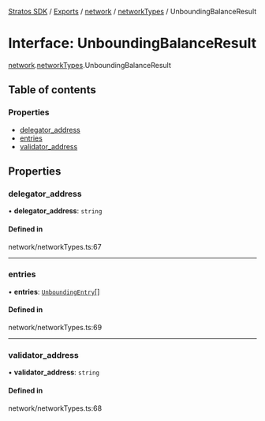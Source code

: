 [Stratos SDK](../README.md) / [Exports](../modules.md) / [network](../modules/network.md) / [networkTypes](../modules/network.networkTypes.md) / UnboundingBalanceResult

# Interface: UnboundingBalanceResult

[network](../modules/network.md).[networkTypes](../modules/network.networkTypes.md).UnboundingBalanceResult

## Table of contents

### Properties

- [delegator\_address](network.networkTypes.UnboundingBalanceResult.md#delegator_address)
- [entries](network.networkTypes.UnboundingBalanceResult.md#entries)
- [validator\_address](network.networkTypes.UnboundingBalanceResult.md#validator_address)

## Properties

### delegator\_address

• **delegator\_address**: `string`

#### Defined in

network/networkTypes.ts:67

___

### entries

• **entries**: [`UnboundingEntry`](network.networkTypes.UnboundingEntry.md)[]

#### Defined in

network/networkTypes.ts:69

___

### validator\_address

• **validator\_address**: `string`

#### Defined in

network/networkTypes.ts:68

